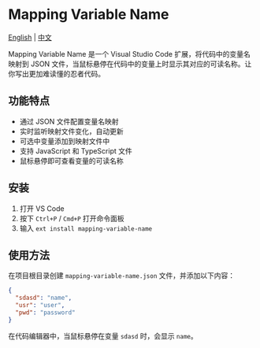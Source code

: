 # Mapping Variable Name

[English](README.md) | [中文](README-zh.md)

Mapping Variable Name 是一个 Visual Studio Code 扩展，将代码中的变量名映射到 JSON 文件，当鼠标悬停在代码中的变量上时显示其对应的可读名称。让你写出更加难读懂的忍者代码。

## 功能特点

- 通过 JSON 文件配置变量名映射
- 实时监听映射文件变化，自动更新
- 可选中变量添加到映射文件中
- 支持 JavaScript 和 TypeScript 文件
- 鼠标悬停即可查看变量的可读名称

## 安装

1. 打开 VS Code
2. 按下 `Ctrl+P` / `Cmd+P` 打开命令面板
3. 输入 `ext install mapping-variable-name`

## 使用方法

在项目根目录创建 `mapping-variable-name.json` 文件，并添加以下内容：

```json
{
  "sdasd": "name",
  "usr": "user",
  "pwd": "password"
}
```

在代码编辑器中，当鼠标悬停在变量 `sdasd` 时，会显示 `name`。
